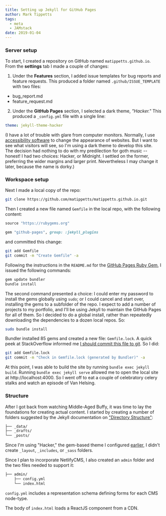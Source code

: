 ```yaml
---
title: Setting up Jekyll for GitHub Pages
author: Mark Tippetts
tags:
  - meta
  - JAMstack
date: 2019-01-04
---
```

### <span id="settings">Server setup</span>

To start, I created a repository on GitHub named `matippetts.github.io`. From the **settings** tab I made a couple of changes:
1. Under the **Features** section, I added issue templates for bug reports and feature requests. This produced a folder named `.github/ISSUE_TEMPLATE` with two files:
  - bug_report.md
  - feature_request.md
2. Under the **GitHub Pages** section, I selected a dark theme, _"Hacker."_ This produced a `_config.yml` file with a single line:
``` yaml
theme: jekyll-theme-hacker
```

<aside>(I have a lot of trouble with glare from computer monitors. Normally, I use <a href="https://github.com/darkreader/darkreader">accessibility software</a> to change the appearance of websites. But I want to see what visitors will see, so I'm using a dark theme to develop this site. The decision had nothing to do with my predilection for goth music -- honest! I had two choices: Hacker, or Midnight. I settled on the former, preferring the wider margins and larger print. Nevertheless I may change it later, because the name is dorky.)</aside>

### <span id="local">Workspace setup</span>

Next I made a local copy of the repo:
``` bash
git clone https://github.com/matippetts/matippetts.github.io.git
```
Then I created a new file named `Gemfile` in the local repo, with the following content:
``` ruby
source "https://rubygems.org"

gem "github-pages", group: :jekyll_plugins
```
and committed this change:
``` bash
git add Gemfile
git commit -m "Create Gemfile" -a
```

Following the instructions in the `README.md` for the [GitHub Pages Ruby Gem](https://github.com/github/pages-gem), I issued the following commands:
``` bash
gem update bundler
bundle install
```
The second command presented a choice: I could enter my password to install the gems globally using `sudo`; or I could cancel and start over, installing the gems to a subfolder of the repo. I expect to add a number of projects to my portfolio, and I'll be using Jekyll to maintain the GitHub Pages for all of them. So I decided to do a global install, rather than repeatedly downloading the dependencies to a dozen local repos. So:

``` bash
sudo bundle install
```

Bundler installed 85 gems and created a new file: `Gemfile.lock`. A quick peek at StackOverflow informed me [I should commit this file to git](https://stackoverflow.com/a/4151540/6092135). So I did:
``` bash
git add Gemfile.lock
git commit -m "Check in Gemfile.lock (generated by Bundler)" -a
```
At this point, I was able to build the site by running `bundle exec jekyll build`. Running `bundle exec jekyll serve` allowed me to open the local site at http://localhost:4000. So I went off to eat a couple of celebratory celery stalks and watch an episode of Van Helsing.

### <span id="structure">Structure</span>

After I got back from watching Middle-Aged Buffy, it was time to lay the foundations for creating actual content. I started by creating a number of folders suggested by the Jekyll documentation on ["Directory Structure"](https://jekyllrb.com/docs/structure/):
``` bash
├── _data/
├── _drafts/
└── _posts/
```
Since I'm using "Hacker," the gem-based theme I configured [earlier](#settings), I didn't create `_layout`, `_includes`, or `_sass` folders.

Since I plan to incorporate NetlifyCMS, I also created an `admin` folder and the two files needed to support it:
``` bash
├── admin/
    ├── config.yml
    └── index.html
```
`config.yml` includes a representation schema defining forms for each CMS node-type.

The body of `index.html` loads a ReactJS component from a CDN.

